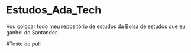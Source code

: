 # Estudos_Ada_Tech
Vou colocar todo meu repositório de estudos da Bolsa de estudos que eu ganhei do Santander.

#Teste de pull
